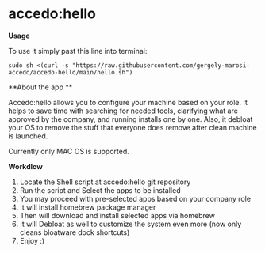 # accedo:hello

**Usage**

To use it simply past this line into terminal:

    sudo sh <(curl -s "https://raw.githubusercontent.com/gergely-marosi-accedo/accedo-hello/main/hello.sh")

**About the app **

Accedo:hello allows you to configure your machine based on your role. It helps to save time with searching for needed tools, clarifying what are approved by the company, and running installs one by one. Also, it debloat your OS to remove the stuff that everyone does remove after clean machine is launched.

Currently only MAC OS is supported.

**Workdlow**

1. Locate the Shell script at accedo:hello git repository
2. Run the script and Select the apps to be installed
3. You may proceed with pre-selected apps based on your company role
4. It will install homebrew package manager
5. Then will download and install selected apps via homebrew
6. It will Debloat as well to customize the system even more (now only cleans bloatware dock shortcuts)
7. Enjoy :)
